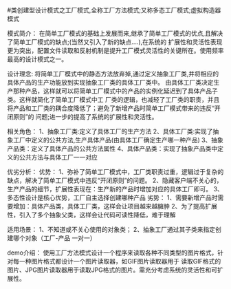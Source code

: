 #类创建型设计模式之工厂模式,全称工厂方法模式;又称多态工厂模式;虚拟构造器模式

模式简介：
   在简单工厂模式的基础上发展而来,继承了简单工厂模式的优点,且解决了简单工厂模式的缺点;(当然又引入了新的缺点....),在系统的
扩展性和灵活性表现更为突出，配置文件读取和反射机制是提升工厂模式灵活性的关键所在。使用频率最高的设计模式之一。

设计理念:
    将简单工厂模式中的静态方法放弃掉,通过定义抽象工厂类,并将相应的具体产品的生产功能放到实现抽象工厂类的具体工厂类中。
由具体工厂类决定生产那种产品，这样就可以将简单工厂模式中的产品的实例化延迟到了具体产品子类。这样就简化了简单工厂模式中工
厂类的逻辑，也减轻了工厂类的职责，并且将产品和工厂类的耦合度降低了；避免了新增产品时简单工厂模式带来的违反“开闭原则”的
问题;进一步的提高了系统的扩展性和灵活性。

相关角色：
    1、抽象工厂类:定义了具体工厂的生产方法
    2、具体工厂类:实现了抽象工厂中定义的公共方法,生产具体产品(由具体工厂确定生产哪一种产品)
    3、抽象产品类：定义了具体产品的公共方法属性
    4、具体产品类：实现了抽象产品类中定义的公共方法与具体工厂一一对应

优劣分析：
优势：
    1、弥补了简单工厂模式中，工厂类职责过重，逻辑过于复杂的缺点，解决了简单工厂模式中违反“开闭原则”的问题。
    2、隐藏客户端不关心的，生产产品的细节，扩展性表现在：生产新的产品时增加对应的具体工厂即可。
    3、多态性设计是核心优势，工厂自主选择创建哪种产品
劣势：
    1、需要新增产品时需要增加：具体产品类，具体工厂类，这样会让项目越来越臃肿
    2、为了提高扩展性，引入了多个抽象父类，这样会让代码可读性降低，难于理解
    
适用场景：
    1、不知道或不关心使用的对象类；
    2、抽象工厂通过其子类来指定创建哪个对象（工厂-产品 一对一）

demo介绍：
    使用工厂方法模式设计一个程序来读取各种不同类型的图片格式，针对每一种图片格式都设计一个图片读取器，如GIF图片读取器用于
读取GIF格式的图片、JPG图片读取器用于读取JPG格式的图片。需充分考虑系统的灵活性和可扩展性。